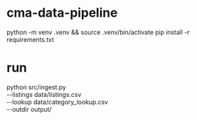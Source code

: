 # cma-data-pipeline

python -m venv .venv && source .venv/bin/activate
pip install -r requirements.txt

# run
python src/ingest.py \
  --listings data/listings.csv \
  --lookup  data/category_lookup.csv \
  --outdir  output/

